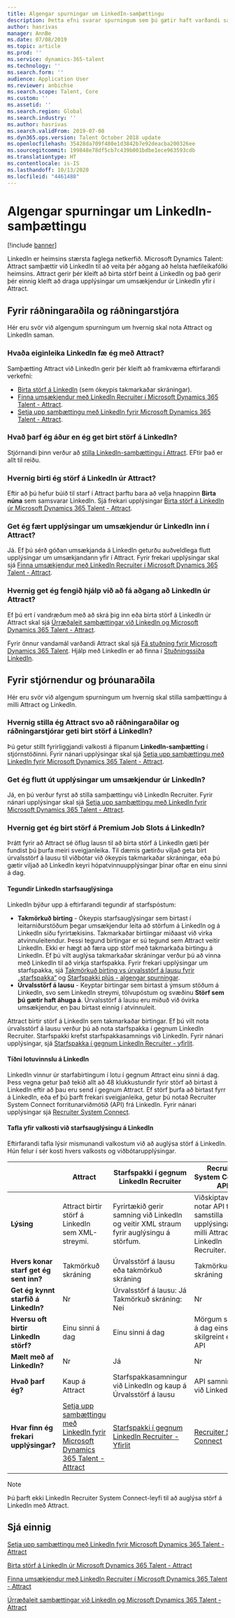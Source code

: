 ```yaml
---
title: Algengar spurningar um LinkedIn-samþættingu
description: Þetta efni svarar spurningum sem þú gætir haft varðandi samþættingu á milli LinkedIn og Microsoft Microsoft Dynamics 365 Talent - Attract.
author: hasrivas
manager: AnnBe
ms.date: 07/08/2019
ms.topic: article
ms.prod: ''
ms.service: dynamics-365-talent
ms.technology: ''
ms.search.form: ''
audience: Application User
ms.reviewer: anbichse
ms.search.scope: Talent, Core
ms.custom: ''
ms.assetid: ''
ms.search.region: Global
ms.search.industry: ''
ms.author: hasrivas
ms.search.validFrom: 2019-07-08
ms.dyn365.ops.version: Talent October 2018 update
ms.openlocfilehash: 35428da709f480e1d3842b7e92deacba200326ee
ms.sourcegitcommit: 199848e78df5cb7c439b001bdbe1ece963593cdb
ms.translationtype: HT
ms.contentlocale: is-IS
ms.lasthandoff: 10/13/2020
ms.locfileid: "4461488"
---
```

# <a name="linkedin-integration-faq"></a>Algengar spurningar um LinkedIn-samþættingu

[!include [banner](includes/banner.md)]

LinkedIn er heimsins stærsta faglega netkerfið. Microsoft Dynamics Talent: Attract samþættir við LinkedIn til að veita þér aðgang að helsta hæfileikafólki heimsins. Attract gerir þér kleift að birta störf beint á LinkedIn og það gerir þér einnig kleift að draga upplýsingar um umsækjendur úr LinkedIn yfir í Attract.

## <a name="for-recruiters-and-hiring-managers"></a>Fyrir ráðningaraðila og ráðningarstjóra

Hér eru svör við algengum spurningum um hvernig skal nota Attract og LinkedIn saman.

### <a name="what-linkedin-features-do-i-get-with-attract"></a>Hvaða eiginleika LinkedIn fæ ég með Attract?

Samþætting Attract við LinkedIn gerir þér kleift að framkvæma eftirfarandi verkefni:

- [Birta störf á LinkedIn](./attract-post-jobs-to-linkedin.md) (sem ókeypis takmarkaðar skráningar).
- [Finna umsækjendur með LinkedIn Recruiter í Microsoft Dynamics 365 Talent - Attract](./attract-linkedin-recruiter.md#export-linkedin-candidates-to-attract-with-one-click).
- [Setja upp samþættingu með LinkedIn fyrir Microsoft Dynamics 365 Talent - Attract](./attract-admin-linkedin.md#set-up-apply-with-linkedin-in-attract).

### <a name="what-do-i-need-before-i-can-post-jobs-to-linkedin"></a>Hvað þarf ég áður en ég get birt störf á LinkedIn?

Stjórnandi þinn verður að [stilla LinkedIn-samþættingu í Attract](./attract-admin-linkedin.md#configure-job-posting-to-linkedin). EFtir það er allt til reiðu.

### <a name="how-do-i-post-jobs-to-linkedin-from-attract"></a>Hvernig birti ég störf á LinkedIn úr Attract?

Eftir að þú hefur búið til starf í Attract þarftu bara að velja hnappinn **Birta núna** sem samsvarar LinkedIn. Sjá frekari upplýsingar [Birta störf á LinkedIn úr Microsoft Dynamics 365 Talent - Attract](./attract-post-jobs-to-linkedin.md#post-jobs-to-linkedin).

### <a name="can-i-get-candidate-information-from-linkedin-into-attract"></a>Get ég fært upplýsingar um umsækjendur úr LinkedIn inn í Attract?

Já. Ef þú sérð góðan umsækjanda á LinkedIn geturðu auðveldlega flutt upplýsingar um umsækjandann yfir í Attract. Fyrir frekari upplýsingar skal sjá [Finna umsækjendur með LinkedIn Recruiter í Microsoft Dynamics 365 Talent - Attract](attract-linkedin-recruiter.md).

### <a name="how-can-i-get-help-accessing-linkedin-from-attract"></a>Hvernig get ég fengið hjálp við að fá aðgang að LinkedIn úr Attract?

Ef þú ert í vandræðum með að skrá þig inn eða birta störf á LinkedIn úr Attract skal sjá [Úrræðaleit samþættingar við LinkedIn og Microsoft Dynamics 365 Talent - Attract](./attract-troubleshoot-linkedin.md).

Fyrir önnur vandamál varðandi Attract skal sjá [Fá stuðning fyrir Microsoft Dynamics 365 Talent](./talent-support.md). Hjálp með LinkedIn er að finna í [Stuðningssíða LinkedIn](https://www.linkedin.com/help).

## <a name="for-admins-and-developers"></a>Fyrir stjórnendur og þróunaraðila

Hér eru svör við algengum spurningum um hvernig skal stilla samþættingu á milli Attract og LinkedIn.

### <a name="how-do-i-configure-attract-so-that-recruiters-and-hiring-managers-can-post-jobs-to-linkedin"></a>Hvernig stilla ég Attract svo að ráðningaraðilar og ráðningarstjórar geti birt störf á LinkedIn?

Þú getur stillt fyrirliggjandi valkosti á flipanum **LinkedIn-samþætting** í stjórnstöðinni. Fyrir nánari upplýsingar skal sjá [Setja upp samþættingu með LinkedIn fyrir Microsoft Dynamics 365 Talent - Attract](./attract-admin-linkedin.md).

### <a name="can-i-export-candidate-information-from-linkedin"></a>Get ég flutt út upplýsingar um umsækjendur úr LinkedIn?

Já, en þú verður fyrst að stilla samþættingu við LinkedIn Recruiter. Fyrir nánari upplýsingar skal sjá [Setja upp samþættingu með LinkedIn fyrir Microsoft Dynamics 365 Talent - Attract](./attract-admin-linkedin.md).

### <a name="how-can-i-post-jobs-to-premium-job-slots-on-linkedin"></a>Hvernig get ég birt störf á Premium Job Slots á LinkedIn?

Þrátt fyrir að Attract sé öflug lausn til að birta störf á LinkedIn gæti þér fundist þú þurfa meiri sveigjanleika. Til dæmis gætirðu viljað geta birt úrvalsstörf á lausu til viðbótar við ókeypis takmarkaðar skráningar, eða þú gætir viljað að LinkedIn keyri hópatvinnuupplýsingar þínar oftar en einu sinni á dag.

#### <a name="types-of-linkedin-job-posts"></a>Tegundir LinkedIn starfsauglýsinga

LinkedIn býður upp á eftirfarandi tegundir af starfspóstum:

- **Takmörkuð birting** - Ókeypis starfsauglýsingar sem birtast í leitarniðurstöðum þegar umsækjendur leita að störfum á LinkedIn og á LinkedIn síðu fyrirtækisins. Takmarkaðar birtiingar miðaast við virka atvinnuleitendur. Þessi tegund birtingar er sú tegund sem Attract veitir LinkedIn. Ekki er hægt að færa upp störf með takmarkaða birtingu á LinkedIn. Ef þú vilt auglýsa takmarkaðar skráningar verður þú að vinna með LinkedIn til að virkja starfspakka. Fyrir frekari upplýsingar um starfspakka, sjá [Takmörkuð birting vs úrvalsstörf á lausu fyrir „starfspakka“](https://www.linkedin.com/help/recruiter/answer/79049/limited-listings-vs-premium-job-slots-for-job-wrapping) og [Starfspakki plús - algengar spurningar](https://www.linkedin.com/help/recruiter/answer/79050/job-wrapping-frequently-asked-questions).
- **Úrvalsstörf á lausu** - Keyptar birtingar sem birtast á ýmsum stöðum á LinkedIn, svo sem LinkedIn streymi, tölvupóstum og svæðinu **Störf sem þú gætir haft áhuga á**. Úrvalsstörf á lausu eru miðuð við óvirka umsækjendur, en þau birtast einnig í atvinnuleit.

Attract birtir störf á LinkedIn sem takmarkaðar birtingar. Ef þú vilt nota úrvalsstörf á lausu verður þú að nota starfspakka í gegnum LinkedIn Recruiter. Starfspakki krefst starfspakkasamnings við LinkedIn. Fyrir nánari upplýsingar, sjá [Starfspakka í gegnum LinkedIn Recruiter - yfirlit](https://www.linkedin.com/help/recruiter/answer/79037).

#### <a name="frequency-of-batch-processing-on-linkedin"></a>Tíðni lotuvinnslu á LinkedIn

LinkedIn vinnur úr starfabirtingum í lotu í gegnum Attract einu sinni á dag. Þess vegna getur það tekið allt að 48 klukkustundir fyrir störf að birtast á LinkedIn eftir að þau eru send í gegnum Attract. Ef störf þurfa að birtast fyrr á LinkedIn, eða ef þú þarft frekari sveigjanleika, getur þú notað Recruiter System Connect forritunarviðmótið (API) frá LinkedIn. Fyrir nánari upplýsingar sjá [Recruiter System Connect](https://docs.microsoft.com/linkedin/talent/recruiter-system-connect).

#### <a name="table-of-options-for-job-posting-to-linkedin"></a>Tafla yfir valkosti við starfsauglýsingu á LinkedIn

Eftirfarandi tafla lýsir mismunandi valkostum við að auglýsa störf á LinkedIn. Hún felur í sér kosti hvers valkosts og viðbótarupplýsingar.

|  | Attract | Starfspakki í gegnum LinkedIn Recruiter | Recruiter System Connect API |
|---|---|---|---|
| **Lýsing** | Attract birtir störf á LinkedIn sem XML-streymi. | Fyrirtækið gerir samning við LinkedIn og veitir XML straum fyrir auglýsingu á störfum. | Viðskiptavinurinn notar API til að samstilla upplýsingar á milli Attract og LinkedIn Recruiter. |
| **Hvers konar starf get ég sent inn?** | Takmörkuð skráning | Úrvalsstörf á lausu eða takmörkuð skráning | Takmörkuð skráning |
| **Get ég kynnt starfið á LinkedIn?** | Nr | Úrvalsstörf á lausu: Já<br>Takmörkuð skráning: Nei | Nr |
| **Hversu oft birtir LinkedIn störf?** | Einu sinni á dag | Einu sinni á dag | Mörgum sinnum á dag eins og skilgreint er af API |
| **Mælt með af LinkedIn?** | Nr | Já | Nr |
| **Hvað þarf ég?** | Kaup á Attract | Starfspakkasamningur við LinkedIn og kaup á Úrvalsstörf á lausu | API samningur við LinkedIn | 
| **Hvar finn ég frekari upplýsingar?** | [Setja upp samþættingu með LinkedIn fyrir Microsoft Dynamics 365 Talent - Attract](./attract-admin-linkedin.md) | [Starfspakki í gegnum LinkedIn Recruiter - Yfirlit](https://www.linkedin.com/help/recruiter/answer/79037) | [Recruiter System Connect](https://docs.microsoft.com/linkedin/talent/recruiter-system-connect) |

> [!NOTE]
> Þú þarft ekki LinkedIn Recruiter System Connect-leyfi til að auglýsa störf á LinkedIn með Attract.

## <a name="see-also"></a>Sjá einnig

[Setja upp samþættingu með LinkedIn fyrir Microsoft Dynamics 365 Talent - Attract](./attract-admin-linkedin.md)

[Birta störf á LinkedIn úr Microsoft Dynamics 365 Talent - Attract](./attract-post-jobs-to-linkedin.md)

[Finna umsækjendur með LinkedIn Recruiter í Microsoft Dynamics 365 Talent - Attract](./attract-linkedin-recruiter.md)

[Úrræðaleit samþættingar við LinkedIn og Microsoft Dynamics 365 Talent - Attract](./attract-troubleshoot-linkedin.md)
